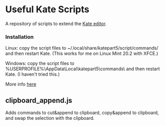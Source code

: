 # Useful Kate Scripts

A repository of scripts to extend the [Kate editor](https://kate-editor.org/).

### Installation

Linux: copy the script files to ~/.local/share/katepart5/script/commands/ and then restart Kate.  (This works for me on Linux Mint 20.2 with XFCE.)

Windows: copy the script files to %USERPROFILE%\AppData\Local\katepart5\commands\ and then restart Kate.  (I haven't tried this.)

More info [here](https://docs.kde.org/stable5/en/kate/katepart/dev-scripting.html)

## clipboard_append.js

Adds commands to cut&append to clipboard, copy&append to clipboard, and swap the selection with the clipboard.
